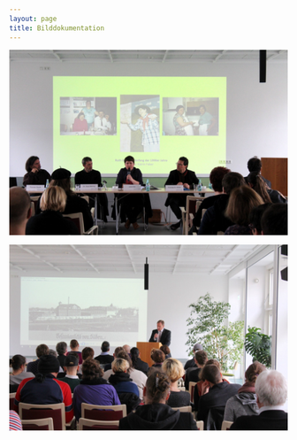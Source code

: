 ```yaml
---
layout: page
title: Bilddokumentation
---
```


![styleguide](/images/53674870_2111862618903900_1379750414114619392_o.jpg)

![styleguide](/images/55698737_2111862608903901_3448482452308230144_o.jpg)
